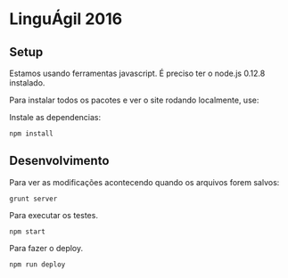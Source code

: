 LinguÁgil 2016
============

## Setup

Estamos usando ferramentas javascript. É preciso ter o node.js 0.12.8 instalado.

Para instalar todos os pacotes e ver o site rodando localmente, use:

Instale as dependencias:

```
npm install
```

## Desenvolvimento

Para ver as modificações acontecendo quando os arquivos forem salvos:

```
grunt server
```

Para executar os testes.

```
npm start
```

Para fazer o deploy.

```
npm run deploy
```

